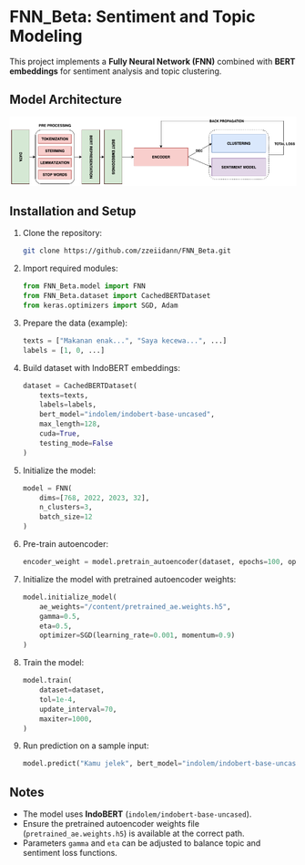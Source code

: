 # FNN_Beta: Sentiment and Topic Modeling

This project implements a **Fully Neural Network (FNN)** combined with **BERT embeddings** for sentiment analysis and topic clustering.

## Model Architecture

![FNN_Beta Architecture](architecture.png)


## Installation and Setup

1. Clone the repository:
   ```bash
   git clone https://github.com/zzeiidann/FNN_Beta.git
   ```

2. Import required modules:
   ```python
   from FNN_Beta.model import FNN
   from FNN_Beta.dataset import CachedBERTDataset
   from keras.optimizers import SGD, Adam
   ```

3. Prepare the data (example):
   ```python
   texts = ["Makanan enak...", "Saya kecewa...", ...]
   labels = [1, 0, ...]
   ```

4. Build dataset with IndoBERT embeddings:
   ```python
   dataset = CachedBERTDataset(
       texts=texts,
       labels=labels,
       bert_model="indolem/indobert-base-uncased",
       max_length=128,
       cuda=True,
       testing_mode=False
   )
   ```

5. Initialize the model:
   ```python
   model = FNN(
       dims=[768, 2022, 2023, 32],
       n_clusters=3,
       batch_size=12
   )
   ```

6. Pre-train autoencoder:
   ```python
   encoder_weight = model.pretrain_autoencoder(dataset, epochs=100, optimizer="sgd")
   ```

7. Initialize the model with pretrained autoencoder weights:
   ```python
   model.initialize_model(
       ae_weights="/content/pretrained_ae.weights.h5",
       gamma=0.5,
       eta=0.5,
       optimizer=SGD(learning_rate=0.001, momentum=0.9)
   )
   ```

8. Train the model:
   ```python
   model.train(
       dataset=dataset,
       tol=1e-4,
       update_interval=70,
       maxiter=1000,
   )
   ```

9. Run prediction on a sample input:
   ```python
   model.predict("Kamu jelek", bert_model="indolem/indobert-base-uncased")
   ```

## Notes
- The model uses **IndoBERT** (`indolem/indobert-base-uncased`).
- Ensure the pretrained autoencoder weights file (`pretrained_ae.weights.h5`) is available at the correct path.
- Parameters `gamma` and `eta` can be adjusted to balance topic and sentiment loss functions.
